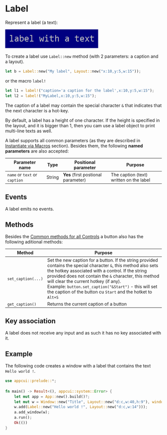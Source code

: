 # Label

Represent a label (a text):

<img src="img/label.png" width=300/>

To create a label use `Label::new` method (with 2 parameters: a caption and a layout).
```rs
let b = Label::new("My label", Layout::new("x:10,y:5,w:15"));
```
or the macro `label!`
```rs
let l1 = label!("caption='a caption for the label',x:10,y:5,w:15");
let l2 = label!("MyLabel,x:10,y:5,w:15");
```

The caption of a label may contain the special character `&` that indicates that the next character is a hot-key. 

By default, a label has a height of one character. If the height is specified in the layout, and it is bigger than 1, then you cam use a label object to print multi-line texts as well.

A label supports all common parameters (as they are described in [Instantiate via Macros](../instantiate_via_macros.md) section). Besides them, the following **named parameters** are also accepted:

| Parameter name | Type | Positional parameter  | Purpose |
|----------------|------|-----------------------|---------|
| `name` or `text` or `caption` | String | **Yes** (first postional parameter) | The caption (text) written on the label |



## Events
A label emits no events.

## Methods

Besides the [Common methods for all Controls](../common_methods.md) a button also has the following aditional methods:

| Method             | Purpose                                                                             |
|--------------------|-------------------------------------------------------------------------------------|
| `set_caption(...)` | Set the new caption for a button. If the string provided contains the special character `&`, this method also sets the hotkey associated with a control. If the string provided does not contain the `&` character, this method will clear the current hotkey (if any).<br>Example: `button.set_caption("&Start")` - this will set the caption of the button cu `Start` and the hotket to `Alt+S` |
| `get_caption()`    | Returns the current caption of a button |

## Key association

A label does not receive any input and as such it has no key associated with it.

## Example

The following code creates a window with a label that contains the text `Hello world !`.
```rs
use appcui::prelude::*;

fn main() -> Result<(), appcui::system::Error> {
    let mut app = App::new().build()?;
    let mut w = Window::new("Title", Layout::new("d:c,w:40,h:9"), window::Flags::None);
    w.add(Label::new("Hello world !", Layout::new("d:c,w:14")));
    a.add_window(w);
    a.run();
    Ok(())
}
```